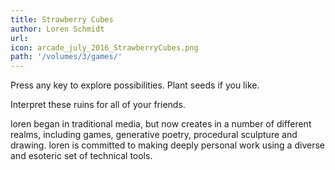 ```yaml
---
title: Strawberry Cubes
author: Loren Schmidt 
url: 
icon: arcade_july_2016_StrawberryCubes.png 
path: '/volumes/3/games/'
---
```

Press any key to explore possibilities. Plant seeds if you like.

Interpret these ruins for all of your friends.

loren began in traditional media, but now creates in a number of
different realms, including games, generative poetry, procedural
sculpture and drawing. loren is committed to making deeply personal
work using a diverse and esoteric set of technical tools.
